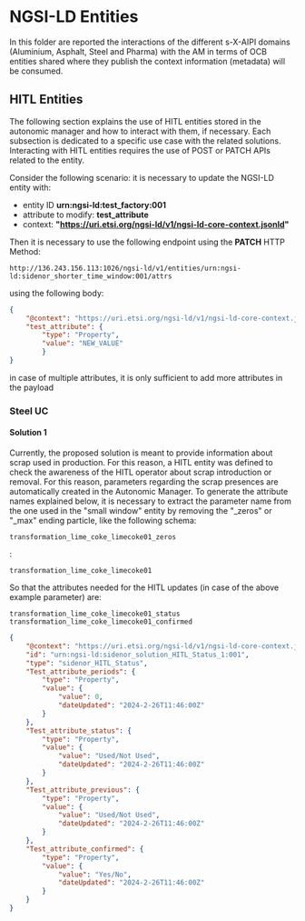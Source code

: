 # NGSI-LD Entities

In this folder are reported the interactions of the different s-X-AIPI domains (Aluminium, Asphalt, Steel and Pharma) with the AM in terms of OCB entities shared where they publish the context information (metadata) will be consumed.


## HITL Entities

The following section explains the use of HITL entities stored in the autonomic manager and how to interact with them, if necessary. Each subsection is dedicated to a specific use case with the related solutions.
Interacting with HITL entities requires the use of POST or PATCH APIs related to the entity. 

Consider the following scenario: it is necessary to update the NGSI-LD entity with:
- entity ID **urn:ngsi-ld:test_factory:001**
- attribute to modify:  **test_attribute**
- context:  **"https://uri.etsi.org/ngsi-ld/v1/ngsi-ld-core-context.jsonld"**

Then it is necessary to use the following endpoint using the **PATCH** HTTP Method:
```
http://136.243.156.113:1026/ngsi-ld/v1/entities/urn:ngsi-ld:sidenor_shorter_time_window:001/attrs
```
using the following body:

```json
{
    "@context": "https://uri.etsi.org/ngsi-ld/v1/ngsi-ld-core-context.jsonld",
    "test_attribute": {
        "type": "Property",
        "value": "NEW_VALUE"
        }
}
```
in case of multiple attributes, it is only sufficient to add more attributes in the payload

### Steel UC

#### Solution 1

Currently, the proposed solution is meant to provide information about scrap used in production. For this reason, a HITL entity was defined to check the awareness of the HITL operator about scrap introduction or removal. For this reason, parameters regarding the scrap presences are automatically created in the Autonomic Manager. To generate the attribute names explained below, it is necessary to extract the parameter name from the one used in the "small window" entity by removing the "_zeros" or "_max" ending particle, like the following schema:
```
transformation_lime_coke_limecoke01_zeros
```
:
```
transformation_lime_coke_limecoke01
```
So that the attributes needed for the HITL updates (in case of the above example parameter) are:

```
transformation_lime_coke_limecoke01_status 
transformation_lime_coke_limecoke01_confirmed
```


```json
{
    "@context": "https://uri.etsi.org/ngsi-ld/v1/ngsi-ld-core-context.jsonld",
    "id": "urn:ngsi-ld:sidenor_solution_HITL_Status_1:001",
    "type": "sidenor_HITL_Status",
    "Test_attribute_periods": {
        "type": "Property",
        "value": {
            "value": 0,
            "dateUpdated": "2024-2-26T11:46:00Z"
        }
    }, 
    "Test_attribute_status": {
        "type": "Property",
        "value": {
            "value": "Used/Not Used",
            "dateUpdated": "2024-2-26T11:46:00Z"
        }
    },
    "Test_attribute_previous": {
        "type": "Property",
        "value": {
            "value": "Used/Not Used",
            "dateUpdated": "2024-2-26T11:46:00Z"
        }
    },
    "Test_attribute_confirmed": {
        "type": "Property",
        "value": {
            "value": "Yes/No",
            "dateUpdated": "2024-2-26T11:46:00Z"
        }
    }
}

```
